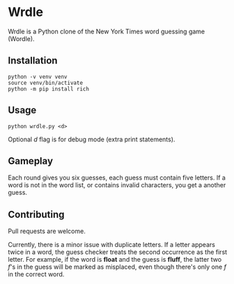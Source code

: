 # Wrdle
Wrdle is a Python clone of the New York Times word guessing game (Wordle).

## Installation
```
python -v venv venv
source venv/bin/activate
python -m pip install rich
```

## Usage
```python wrdle.py <d>```

Optional *d* flag is for debug mode (extra print statements).

## Gameplay
Each round gives you six guesses, each guess must contain five letters. If a word is not in the word list, or contains
invalid characters, you get a another guess.


## Contributing
Pull requests are welcome.

Currently, there is a minor issue with duplicate letters. If a letter appears twice in a word, the guess checker treats 
the second occurrence as the first letter. For example, if the word is **float** and the guess is **fluff**, the latter 
two *f*'s in the guess will be marked as misplaced, even though there's only one *f* in the correct word.
